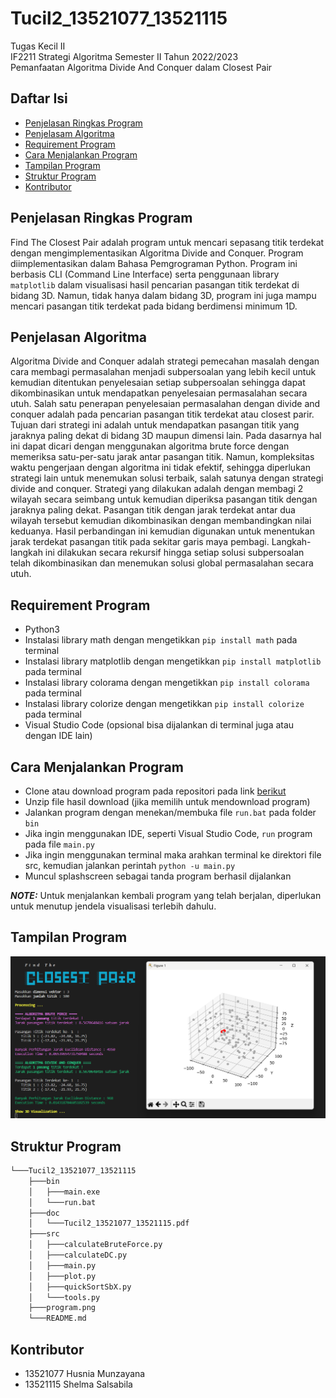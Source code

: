 # Tucil2_13521077_13521115
Tugas Kecil II <br> IF2211 Strategi Algoritma Semester II Tahun 2022/2023 <br>Pemanfaatan Algoritma Divide And Conquer dalam Closest Pair 

## Daftar Isi
* [Penjelasan Ringkas Program](#penjelasan-ringkas-program)
* [Penjelasam Algoritma](#penjelasan-algoritma)
* [Requirement Program](#requirement-program)
* [Cara Menjalankan Program](#cara-menjalankan-program)
* [Tampilan Program](#tampilan-program)
* [Struktur Program](#struktur-program)
* [Kontributor](#kontributor)

## Penjelasan Ringkas Program
Find The Closest Pair adalah program untuk mencari sepasang titik terdekat dengan mengimplementasikan Algoritma Divide and Conquer. Program diimplementasikan dalam Bahasa Pemgrograman Python. Program ini berbasis CLI (Command Line Interface) serta penggunaan library `matplotlib` dalam visualisasi hasil pencarian pasangan titik terdekat di bidang 3D. Namun, tidak hanya dalam bidang 3D, program ini juga mampu mencari pasangan titik terdekat pada bidang berdimensi minimum 1D.

## Penjelasan Algoritma
Algoritma Divide and Conquer adalah strategi pemecahan masalah dengan cara membagi permasalahan menjadi subpersoalan yang lebih kecil untuk kemudian ditentukan penyelesaian setiap subpersoalan sehingga dapat dikombinasikan untuk mendapatkan penyelesaian permasalahan secara utuh. Salah satu penerapan penyelesaian permasalahan dengan divide and conquer adalah pada pencarian pasangan titik terdekat atau closest parir. Tujuan dari strategi ini adalah untuk mendapatkan pasangan titik yang jaraknya paling dekat di bidang 3D maupun dimensi lain. Pada dasarnya hal ini dapat dicari dengan menggunakan algoritma brute force dengan memeriksa satu-per-satu jarak antar pasangan titik. Namun, kompleksitas waktu pengerjaan dengan algoritma ini tidak efektif, sehingga diperlukan strategi lain untuk menemukan solusi terbaik, salah satunya dengan strategi divide and conquer. Strategi yang dilakukan adalah dengan membagi 2 wilayah secara seimbang untuk kemudian diperiksa pasangan titik dengan jaraknya paling dekat. Pasangan titik dengan jarak terdekat antar dua wilayah tersebut kemudian dikombinasikan dengan membandingkan nilai keduanya. Hasil perbandingan ini kemudian digunakan untuk menentukan jarak terdekat pasangan titik pada sekitar garis maya pembagi. Langkah-langkah ini dilakukan secara rekursif hingga setiap solusi subpersoalan telah dikombinasikan dan menemukan solusi global permasalahan secara utuh.

## Requirement Program
* Python3
* Instalasi library math dengan mengetikkan `pip install math` pada terminal
* Instalasi library matplotlib dengan mengetikkan `pip install matplotlib` pada terminal
* Instalasi library colorama dengan mengetikkan `pip install colorama` pada terminal
* Instalasi library colorize dengan mengetikkan `pip install colorize` pada terminal
* Visual Studio Code (opsional bisa dijalankan di terminal juga atau dengan IDE lain)

## Cara Menjalankan Program
* Clone atau download program pada repositori pada link [berikut](https://github.com/munzayanahusn/Tucil2_13521077_13521115.git)
* Unzip file hasil download (jika memilih untuk mendownload program)
* Jalankan program dengan menekan/membuka file `run.bat` pada folder `bin`
* Jika ingin menggunakan IDE, seperti Visual Studio Code, `run` program pada file `main.py`
* Jika ingin menggunakan terminal maka arahkan terminal ke direktori file src, kemudian jalankan perintah `python -u main.py`
* Muncul splashscreen sebagai tanda program berhasil dijalankan

**_NOTE:_**  Untuk menjalankan kembali program yang telah berjalan, diperlukan untuk menutup jendela visualisasi terlebih dahulu. 

## Tampilan Program
![Find The Closest Pair Program](program.png)

## Struktur Program
```bash
└───Tucil2_13521077_13521115
    ├───bin
    │   ├───main.exe
    │   └───run.bat
    ├───doc
    │   └───Tucil2_13521077_13521115.pdf
    ├───src
    │   ├───calculateBruteForce.py
    │   ├───calculateDC.py
    │   ├───main.py
    │   ├───plot.py
    │   ├───quickSortSbX.py
    │   └───tools.py
    ├───program.png
    └───README.md  
```

## Kontributor
* 13521077 Husnia Munzayana
* 13521115 Shelma Salsabila
